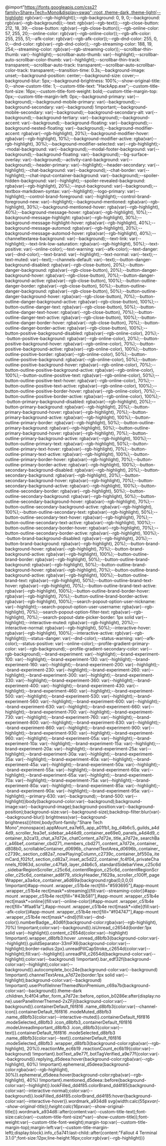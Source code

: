 @import"https://fonts.googleapis.com/css2?family=Share+Tech+Mono&display=swap";:root,.theme-dark,.theme-light{--highlight: rgb(var(--rgb-highlight));--rgb-background: 0, 9, 0;--background: rgb(var(--rgb-background));--text: rgb(var(--rgb-text));--rgb-close-button: 212, 18, 39;--close-button: rgb(var(--rgb-close-button));--rgb-online-color: 57, 255, 20;--online-color: rgb(var(--rgb-online-color));--rgb-afk-color: 255, 255, 51;--afk-color: rgb(var(--rgb-afk-color));--rgb-dnd-color: 255, 0, 0;--dnd-color: rgb(var(--rgb-dnd-color));--rgb-streaming-color: 188, 19, 254;--streaming-color: rgb(var(--rgb-streaming-color));--scrollbar-thin-thumb: var(--highlight);--scrollbar-auto-thumb: var(--highlight);--scrollbar-auto-scrollbar-color-thumb: var(--highlight);--scrollbar-thin-track: transparent;--scrollbar-auto-track: transparent;--scrollbar-auto-scrollbar-color-track: transparent;--transition-time: 0.3s;--background-image: unset;--background-position: center;--background-size: cover;--background-blur: 5px;--background-brightness: 100%;--show-original-title: 0;--show-custom-title: 1;--custom-title-text: "HackApp.exe";--custom-title-font-size: 16px;--custom-title-font-weight: bold;--custom-title-margin-top: 0px;--custom-title-margin-left: 0px;--background-primary: var(--background);--background-mobile-primary: var(--background);--background-secondary: var(--background) !important;--background-mobile-secondary: var(--background);--background-secondary-alt: var(--background);--background-tertiary: var(--background);--background-accent: var(--background);--background-floating: var(--background);--background-nested-floating: var(--background);--background-modifier-accent: rgba(var(--rgb-highlight), 20%);--background-modifier-hover: rgba(var(--rgb-highlight), 10%);--background-modifier-active: rgba(var(--rgb-highlight), 30%);--background-modifier-selected: var(--rgb-highlight);--modal-background: var(--background);--modal-footer-background: var(--background);--background-floating: var(--background);--bg-surface-overlay: var(--background);--activity-card-background: var(--background);--header-primary: var(--highlight);--header-secondary: var(--highlight);--chat-background: var(--background);--chat-border: var(--highlight);--chat-input-container-background: var(--background);--spoiler-hidden-background: var(--highlight);--spoiler-revealed-background: rgba(var(--rgb-highlight), 20%);--input-background: var(--background);--textbox-markdown-syntax: var(--highlight);--logo-primary: var(--highlight);--control-brand-foreground: var(--highlight);--control-brand-foreground-new: var(--highlight);--background-mentioned: rgba(var(--rgb-highlight), 30%);--background-mentioned-hover: rgba(var(--rgb-highlight), 40%);--background-message-hover: rgba(var(--rgb-highlight), 10%);--background-message-highlight: rgba(var(--rgb-highlight), 30%);--background-message-highlight-hover: rgba(var(--rgb-highlight), 40%);--background-message-automod: rgba(var(--rgb-highlight), 20%);--background-message-automod-hover: rgba(var(--rgb-highlight), 40%);--channeltextarea-background: var(--background);--text-link: var(--highlight);--text-link-low-saturation: rgba(var(--rgb-highlight), 50%);--text-positive: var(--online-color);--text-warning: var(--afk-color);--text-danger: var(--dnd-color);--text-brand: var(--highlight);--text-normal: var(--text);--text-muted: var(--text);--channels-default: var(--text);--button-danger-background-disabled: rgba(var(--rgb-close-button), 20%);--button-danger-background: rgba(var(--rgb-close-button), 20%);--button-danger-background-hover: rgba(var(--rgb-close-button), 70%);--button-danger-background-active: rgba(var(--rgb-close-button), 100%);--button-outline-danger-border: rgba(var(--rgb-close-button), 50%);--button-outline-danger-background: rgba(var(--rgb-close-button), 50%);--button-outline-danger-background-hover: rgba(var(--rgb-close-button), 70%);--button-outline-danger-background-active: rgba(var(--rgb-close-button), 100%);--button-outline-danger-text: rgba(var(--rgb-close-button), 50%);--button-outline-danger-text-hover: rgba(var(--rgb-close-button), 70%);--button-outline-danger-text-active: rgba(var(--rgb-close-button), 100%);--button-outline-danger-border-hover: rgba(var(--rgb-close-button), 70%);--button-outline-danger-border-active: rgba(var(--rgb-close-button), 100%);--button-positive-background-disabled: rgba(var(--rgb-online-color), 20%);--button-positive-background: rgba(var(--rgb-online-color), 20%);--button-positive-background-hover: rgba(var(--rgb-online-color), 70%);--button-positive-background-active: rgba(var(--rgb-online-color), 100%);--button-outline-positive-border: rgba(var(--rgb-online-color), 50%);--button-outline-positive-background: rgba(var(--rgb-online-color), 50%);--button-outline-positive-background-hover: rgba(var(--rgb-online-color), 70%);--button-outline-positive-background-active: rgba(var(--rgb-online-color), 100%);--button-outline-positive-text: rgba(var(--rgb-online-color), 50%);--button-outline-positive-text-hover: rgba(var(--rgb-online-color), 70%);--button-outline-positive-text-active: rgba(var(--rgb-online-color), 100%);--button-outline-positive-border-hover: rgba(var(--rgb-online-color), 70%);--button-outline-positive-border-active: rgba(var(--rgb-online-color), 100%);--button-primary-background-disabled: rgba(var(--rgb-highlight), 20%);--button-primary-background: rgba(var(--rgb-highlight), 20%);--button-primary-background-hover: rgba(var(--rgb-highlight), 70%);--button-primary-background-active: rgba(var(--rgb-highlight), 100%);--button-outline-primary-border: rgba(var(--rgb-highlight), 50%);--button-outline-primary-background: rgba(var(--rgb-highlight), 50%);--button-outline-primary-background-hover: rgba(var(--rgb-highlight), 70%);--button-outline-primary-background-active: rgba(var(--rgb-highlight), 100%);--button-outline-primary-text: rgba(var(--rgb-highlight), 50%);--button-outline-primary-text-hover: rgba(var(--rgb-highlight), 70%);--button-outline-primary-text-active: rgba(var(--rgb-highlight), 100%);--button-outline-primary-border-hover: rgba(var(--rgb-highlight), 70%);--button-outline-primary-border-active: rgba(var(--rgb-highlight), 100%);--button-secondary-background-disabled: rgba(var(--rgb-highlight), 20%);--button-secondary-background: rgba(var(--rgb-highlight), 20%);--button-secondary-background-hover: rgba(var(--rgb-highlight), 70%);--button-secondary-background-active: rgba(var(--rgb-highlight), 100%);--button-outline-secondary-border: rgba(var(--rgb-highlight), 50%);--button-outline-secondary-background: rgba(var(--rgb-highlight), 50%);--button-outline-secondary-background-hover: rgba(var(--rgb-highlight), 70%);--button-outline-secondary-background-active: rgba(var(--rgb-highlight), 100%);--button-outline-secondary-text: rgba(var(--rgb-highlight), 50%);--button-outline-secondary-text-hover: rgba(var(--rgb-highlight), 70%);--button-outline-secondary-text-active: rgba(var(--rgb-highlight), 100%);--button-outline-secondary-border-hover: rgba(var(--rgb-highlight), 70%);--button-outline-secondary-border-active: rgba(var(--rgb-highlight), 100%);--button-brand-background-disabled: rgba(var(--rgb-highlight), 20%);--button-brand-background: rgba(var(--rgb-highlight), 20%);--button-brand-background-hover: rgba(var(--rgb-highlight), 70%);--button-brand-background-active: rgba(var(--rgb-highlight), 100%);--button-outline-brand-border: rgba(var(--rgb-highlight), 50%);--button-outline-brand-background: rgba(var(--rgb-highlight), 50%);--button-outline-brand-background-hover: rgba(var(--rgb-highlight), 70%);--button-outline-brand-background-active: rgba(var(--rgb-highlight), 100%);--button-outline-brand-text: rgba(var(--rgb-highlight), 50%);--button-outline-brand-text-hover: rgba(var(--rgb-highlight), 70%);--button-outline-brand-text-active: rgba(var(--rgb-highlight), 100%);--button-outline-brand-border-hover: rgba(var(--rgb-highlight), 70%);--button-outline-brand-border-active: rgba(var(--rgb-highlight), 100%);--search-popout-option-user-nickname: var(--highlight);--search-popout-option-user-username: rgba(var(--rgb-highlight), 70%);--search-popout-option-filter-text: rgba(var(--rgb-highlight), 70%);--search-popout-date-picker-border: 1px solid var(--highlight);--interactive-muted: rgba(var(--rgb-highlight), 20%);--interactive-normal: rgba(var(--rgb-highlight), 50%);--interactive-hover: rgba(var(--rgb-highlight), 100%);--interactive-active: rgb(var(--rgb-highlight));--status-danger: var(--dnd-color);--status-warning: var(--afk-color);--status-positive: var(--online-color);--profile-gradient-primary-color: var(--rgb-background);--profile-gradient-secondary-color: var(--rgb-background);--brand-experiment: var(--highlight);--brand-experiment-100: var(--highlight);--brand-experiment-130: var(--highlight);--brand-experiment-160: var(--highlight);--brand-experiment-200: var(--highlight);--brand-experiment-230: var(--highlight);--brand-experiment-260: var(--highlight);--brand-experiment-300: var(--highlight);--brand-experiment-330: var(--highlight);--brand-experiment-360: var(--highlight);--brand-experiment-400: var(--highlight);--brand-experiment-430: var(--highlight);--brand-experiment-460: var(--highlight);--brand-experiment-500: var(--highlight);--brand-experiment-530: var(--highlight);--brand-experiment-560: var(--highlight);--brand-experiment-600: var(--highlight);--brand-experiment-630: var(--highlight);--brand-experiment-660: var(--highlight);--brand-experiment-700: var(--highlight);--brand-experiment-730: var(--highlight);--brand-experiment-760: var(--highlight);--brand-experiment-800: var(--highlight);--brand-experiment-830: var(--highlight);--brand-experiment-860: var(--highlight);--brand-experiment-900: var(--highlight);--brand-experiment-930: var(--highlight);--brand-experiment-960: var(--highlight);--brand-experiment-05a: var(--highlight);--brand-experiment-10a: var(--highlight);--brand-experiment-15a: var(--highlight);--brand-experiment-20a: var(--highlight);--brand-experiment-25a: var(--highlight);--brand-experiment-30a: var(--highlight);--brand-experiment-35a: var(--highlight);--brand-experiment-40a: var(--highlight);--brand-experiment-45a: var(--highlight);--brand-experiment-50a: var(--highlight);--brand-experiment-55a: var(--highlight);--brand-experiment-60a: var(--highlight);--brand-experiment-65a: var(--highlight);--brand-experiment-70a: var(--highlight);--brand-experiment-75a: var(--highlight);--brand-experiment-80a: var(--highlight);--brand-experiment-85a: var(--highlight);--brand-experiment-90a: var(--highlight);--brand-experiment-95a: var(--highlight);--primary-630: var(--background);--brand-500: var(--highlight)}body{background-color:var(--background);background-image:var(--background-image);background-position:var(--background-position);background-size:var(--background-size);backdrop-filter:blur(var(--background-blur)) brightness(var(--background-brightness))}html,body{font-family:"Share Tech Mono",monospace}.appMount_ea7e65,.app_a01fb1,.bg_d4b6c5,.guilds_a4d4d9,.scroller_fea3ef,.sidebar_a4d4d9,.container_ee69e0,.panels_a4d4d9,.container_b2ca13,.chat_a7d72e,.chatContent_a7d72e,.title_a7d72e,.searchBar_a46bef,.container_cbd271,.members_cbd271,.content_a7d72e,.container_d808b0,.scrollableContainer_d0696b,.channelTextArea_d0696b,.container_c2739c,.section_cd82a7,.nowPlayingColumn_c2739c,.container_bf550a,.itemCard_f02fcf,.section_cd82a7,.inset_ac5d22,.container_fc4f04,.privateChannels_f0963d,.scroller_c47fa9,.layer_d4b6c5,.standardSidebarView_c25c6d,.sidebarRegionScroller_c25c6d,.contentRegion_c25c6d,.contentRegionScroller_c25c6d,.container_ad8f79,.stickyHeader_f1629a,.scroller_c100ff,.pageWrapper_a3a4ce,.container_a6d69a{background:rgba(0,0,0,0) !important}#app-mount .wrapper_c51b4e rect[fill="#593695"],#app-mount .wrapper_c51b4e rect[mask*=streaming]{fill:var(--streaming-color)}#app-mount .wrapper_c51b4e rect[fill="#43b581"],#app-mount .wrapper_c51b4e rect[mask*=online]{fill:var(--online-color)}#app-mount .wrapper_c51b4e rect[fill="#faa61a"],#app-mount .wrapper_c51b4e rect[mask*=idle]{fill:var(--afk-color)}#app-mount .wrapper_c51b4e rect[fill="#f04747"],#app-mount .wrapper_c51b4e rect[mask*=dnd]{fill:var(--dnd-color)}.numberBadge__40d6f{background-color:rgba(var(--rgb-highlight), 70%) !important;color:var(--background)}.isUnread_c2654d{border:1px solid var(--highlight)}.content_c2654d{color:var(--highlight) !important}.wrapper_d8bfb3:hover .unread_d8bfb3{background-color:var(--highlight)}.guildSeparator-33mFX6{background-color:var(--highlight);border-radius:2px}.unreadPillCapStroke_c2654d{color:var(--highlight);fill:var(--highlight)}.unreadPill_c2654d{background-color:var(--highlight);color:var(--background) !important}.bar_edf32f{background-color:var(--highlight);color:var(--background)}.autocomplete_bcc24e{background-color:var(--background) !important}.channelTextArea_a7d72e{border:1px solid var(--highlight);background-color:var(--background) !important}.userProfileInnerThemedNonPremium_c69a7b{background-color:var(--background)}.theme-dark .children_fc4f04:after,.form_a7d72e::before,.option_b0286e:after{display:none}.userPanelInnerThemed-2xZFjl{background-color:var(--background)}.containerDefault_f6f816 .name_d8bfb3{color:var(--channel-icon)}.containerDefault_f6f816 .modeMuted_d8bfb3 .name_d8bfb3{color:var(--interactive-muted)}.containerDefault_f6f816 .modeSelected_d8bfb3 .icon_d8bfb3,.containerDefault_f6f816 .modeUnreadImportant_d8bfb3 .icon_d8bfb3{color:var(--text)}.containerDefault_f6f816 .modeSelected_d8bfb3 .name_d8bfb3{color:var(--text)}.containerDefault_f6f816 .modeSelected_d8bfb3 .wrapper_d8bfb3{background-color:rgba(var(--rgb-highlight), 20%)}.reactionMe_ec6b19 .reactionCount_ec6b19{color:var(--background) !important}.botText_a9e77f,.botTagVerified_a9e77f{color:var(--background)}.replying_d5deea:hover{background-color:rgba(var(--rgb-highlight), 60%) !important}.ephemeral_d5deea{background-color:rgba(var(--rgb-highlight), 30%)}.ephemeral_d5deea:hover{background-color:rgba(var(--rgb-highlight), 40%) !important}.mentioned_d5deea::before{background-color:var(--highlight)}.lookFilled_dd4f85.colorBrand_dd4f85{background-color:var(--interactive-normal);color:var(--background)}.lookFilled_dd4f85.colorBrand_dd4f85:hover{background-color:var(--interactive-hover)}.wordmark_a934d8 svg{width:calc(55px*var(--show-original-title));height:calc(16px*var(--show-original-title))}.wordmark_a934d8::after{content:var(--custom-title-text);font-size:calc(var(--custom-title-font-size)*var(--show-custom-title));font-weight:var(--custom-title-font-weight);margin-top:var(--custom-title-margin-top);margin-left:var(--custom-title-margin-left);display:block}.info_c5a741:last-child::after{content:"Fallout 4 Terminal 3.1.0";font-size:12px;line-height:16px;color:rgb(var(--rgb-highlight))}
























